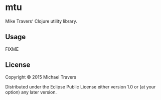 # mtu

Mike Travers՚ Clojure utility library.

## Usage

FIXME

## License

Copyright © 2015 Michael Travers

Distributed under the Eclipse Public License either version 1.0 or (at
your option) any later version.
